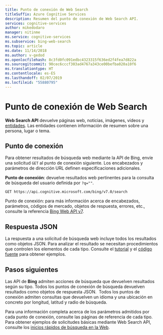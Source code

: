 ```yaml
---
title: Punto de conexión de Web Search
titleSuffix: Azure Cognitive Services
description: Resumen del punto de conexión de Web Search API.
services: cognitive-services
author: mikedodaro
manager: nitinme
ms.service: cognitive-services
ms.subservice: bing-web-search
ms.topic: article
ms.date: 11/14/2018
ms.author: v-gedod
ms.openlocfilehash: 8c3fd0fc091edbc4323315f636ed2f4fea7d822a
ms.sourcegitcommit: 90cec6cccf303ad4767a343ce00befba020a10f6
ms.translationtype: HT
ms.contentlocale: es-ES
ms.lasthandoff: 02/07/2019
ms.locfileid: "55880795"
---
```

# <a name="web-search-endpoint"></a>Punto de conexión de Web Search

**Web Search API** devuelve páginas web, noticias, imágenes, vídeos y [entidades](https://docs.microsoft.com/azure/cognitive-services/bing-entities-search/search-the-web). Las entidades contienen información de resumen sobre una persona, lugar o tema.

## <a name="endpoint"></a>Punto de conexión

Para obtener resultados de búsqueda web mediante la API de Bing, envíe una solicitud `GET` al punto de conexión siguiente. Los encabezados y parámetros de dirección URL definen especificaciones adicionales.

**Punto de conexión**: devuelve resultados web pertinentes para la consulta de búsqueda del usuario definida por `?q=""`.

```http
GET https://api.cognitive.microsoft.com/bing/v7.0/search
```

Punto de conexión: para más información acerca de encabezados, parámetros, códigos de mercado, objetos de respuesta, errores, etc., consulte la referencia [Bing Web API v7](https://docs.microsoft.com/rest/api/cognitiveservices/bing-web-api-v7-reference).

## <a name="response-json"></a>Respuesta JSON

La respuesta a una solicitud de búsqueda web incluye todos los resultados como objetos JSON. Para analizar el resultado se necesitan procedimientos que controlen los elementos de cada tipo. Consulte el [tutorial](https://docs.microsoft.com/azure/cognitive-services/bing-web-search/tutorial-bing-web-search-single-page-app) y el [código fuente](https://github.com/Azure-Samples/cognitive-services-REST-api-samples/tree/master/Tutorials/Bing-Web-Search) para obtener ejemplos.

## <a name="next-steps"></a>Pasos siguientes

Las API de **Bing** admiten acciones de búsqueda que devuelven resultados según su tipo. Todos los puntos de conexión de búsqueda devuelven resultados como objetos de respuesta JSON.  Todos los puntos de conexión admiten consultas que devuelven un idioma y una ubicación en concreto por longitud, latitud y radio de búsqueda.

Para una información completa acerca de los parámetros admitidos por cada punto de conexión, consulte las páginas de referencia de cada tipo.
Para obtener ejemplos de solicitudes básicas mediante Web Search API, consulte los [inicios rápidos de búsqueda en la Web](https://docs.microsoft.com/azure/cognitive-services/bing-web-search/search-the-web).
